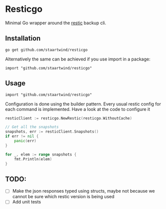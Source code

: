 # Resticgo
Minimal Go wrapper around the [restic](https://restic.readthedocs.io/) backup cli.

## Installation
```shell
go get github.com/staartwind/resticgo
```
Alternatively the same can be achieved if you use import in a package:
```shell
import "github.com/staartwind/resticgo"
```

## Usage
```shell
import "github.com/staartwind/resticgo"
```

Configuration is done using the builder pattern. Every usual restic config for each command is implemented. Have a look at the code to configure it
```go
resticClient := resticgo.NewRestic(resticgo.WithoutCache)

// Get all the snapshots
snapshots, err := resticClient.Snapshots()
if err != nil {
	panic(err)
}

for _, elem := range snapshots {
	fmt.Println(elem)
}
```

## TODO:
- [ ] Make the json responses typed using structs, maybe not because we cannot be sure which restic version is being used
- [ ] Add unit tests